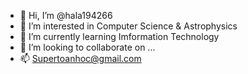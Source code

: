 - 👋 Hi, I’m @hala194266
- 👀 I’m interested in Computer Science & Astrophysics
- 🌱 I’m currently learning Imformation Technology
- 💞️ I’m looking to collaborate on ...
- 📫 Supertoanhoc@gmail.com

<!---
hala194266/hala194266 is a ✨ special ✨ repository because its `README.md` (this file) appears on your GitHub profile.
You can click the Preview link to take a look at your changes.
--->
